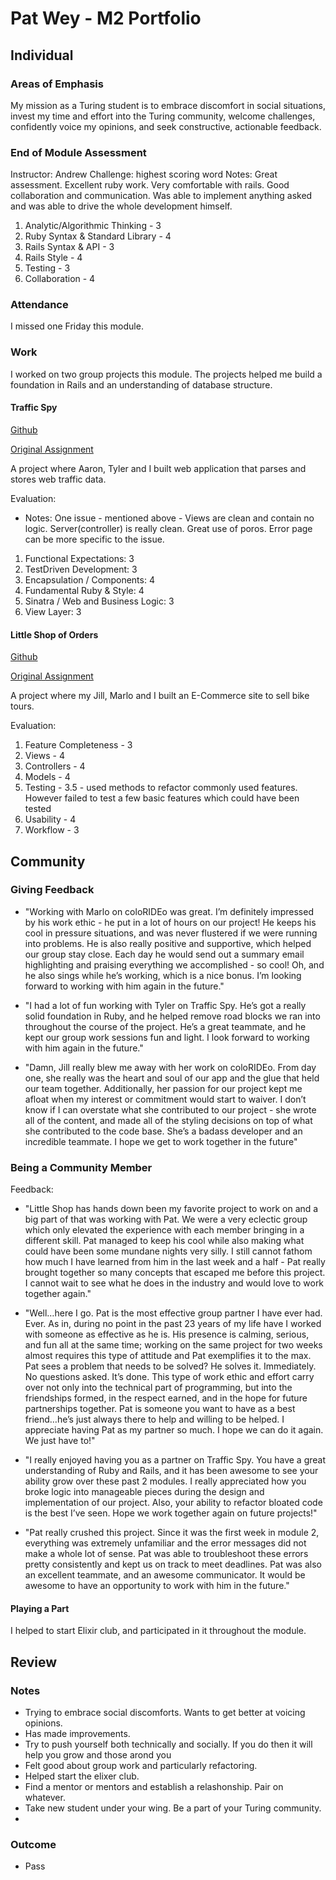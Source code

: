 # Pat Wey - M2 Portfolio

## Individual

### Areas of Emphasis

My mission as a Turing student is to embrace discomfort in social situations, invest my time and effort into the Turing community, welcome challenges, confidently voice my opinions, and seek constructive, actionable feedback.

### End of Module Assessment
Instructor: Andrew
Challenge: highest scoring word
Notes: Great assessment. Excellent ruby work. Very comfortable with rails. Good collaboration and communication. Was able to implement anything asked and was able to drive the whole development himself.

1. Analytic/Algorithmic Thinking - 3
2. Ruby Syntax & Standard Library - 4
3. Rails Syntax & API - 3
4. Rails Style - 4
5. Testing - 3
6. Collaboration - 4

### Attendance

I missed one Friday this module.

### Work

I worked on two group projects this module.  The projects helped me build a foundation in Rails and an understanding of database structure.

#### Traffic Spy

[Github](https://github.com/patwey/traffic-spy)

[Original Assignment](https://github.com/turingschool/curriculum/blob/master/source/projects/traffic_spy.markdown)

A project where Aaron, Tyler and I built web application that parses and stores web traffic data.

Evaluation:

* Notes:
  One issue - mentioned above - Views are clean and contain no logic. Server(controller) is really clean. Great use of poros. Error page can be more specific to the issue.

1. Functional Expectations: 3
2. TestDriven Development: 3
3. Encapsulation / Components: 4
4. Fundamental Ruby & Style: 4
5. Sinatra / Web and Business Logic: 3
6. View Layer: 3

#### Little Shop of Orders

[Github](https://github.com/marlomajor/colorideo)

[Original Assignment](https://github.com/turingschool/curriculum/blob/master/source/projects/little_shop.markdown)

A project where my Jill, Marlo and I built an E-Commerce site to sell bike tours.

Evaluation:

1. Feature Completeness - 3
2. Views - 4
3. Controllers - 4
4. Models - 4
5. Testing - 3.5 - used methods to refactor commonly used features. However failed to test a few basic features which could have been tested
6. Usability - 4
7. Workflow - 3

## Community

### Giving Feedback

* "Working with Marlo on coloRIDEo was great. I’m definitely impressed by his work ethic - he put in a lot of hours on our project!  He keeps his cool in pressure situations, and was never flustered if we were running into problems.  He is also really positive and supportive, which helped our group stay close.  Each day he would send out a summary email highlighting and praising everything we accomplished - so cool! Oh, and he also sings while he’s working, which is a nice bonus. I’m looking forward to working with him again in the future."

* "I had a lot of fun working with Tyler on Traffic Spy.  He’s got a really solid foundation in Ruby, and he helped remove road blocks we ran into throughout the course of the project.  He’s a great teammate, and he kept our group work sessions fun and light.  I look forward to working with him again in the future."

* "Damn, Jill really blew me away with her work on coloRIDEo. From day one, she really was the heart and soul of our app and the glue that held our team together.  Additionally, her passion for our project kept me afloat when my interest or commitment would start to waiver.    I don’t know if I can overstate what she contributed to our project - she wrote all of the content, and made all of the styling decisions on top of what she contributed to the code base. She’s a badass developer and an incredible teammate. I hope we get to work together in the future"

### Being a Community Member

Feedback:

* "Little Shop has hands down been my favorite project to work on and a big part of that was working with Pat.  We were a very eclectic group which only elevated the experience with each member bringing in a different skill.  Pat managed to keep his cool while also making what could have been some mundane nights very silly.  I still cannot fathom how much I have learned from him in the last week and a half - Pat really brought together so many concepts that escaped me before this project.  I cannot wait to see what he does in the industry and would love to work together again."

* "Well…here I go. Pat is the most effective group partner I have ever had. Ever. As in, during no point in the past 23 years of my life have I worked with someone as effective as he is. His presence is calming, serious, and fun all at the same time; working on the same project for two weeks almost requires this type of attitude and Pat exemplifies it to the max. Pat sees a problem that needs to be solved? He solves it. Immediately. No questions asked. It’s done. This type of work ethic and effort carry over not only into the technical part of programming, but into the friendships formed, in the respect earned, and in the hope for future partnerships together. Pat is someone you want to have as a best friend…he’s just always there to help and willing to be helped. I appreciate having Pat as my partner so much. I hope we can do it again. We just have to!"

* "I really enjoyed having you as a partner on Traffic Spy. You have a great understanding of Ruby and Rails, and it has been awesome to see your ability grow over these past 2 modules. I really appreciated how you broke logic into manageable pieces during the design and implementation of our project. Also, your ability to refactor bloated code is the best I’ve seen. Hope we work together again on future projects!"

* "Pat really crushed this project. Since it was the first week in module 2, everything was extremely unfamiliar and the error messages did not make a whole lot of sense. Pat was able to troubleshoot these errors pretty consistently and kept us on track to meet deadlines. Pat was also an excellent teammate, and an awesome communicator.  It would be awesome to have an opportunity to work with him in the future."

#### Playing a Part

I helped to start Elixir club, and participated in it throughout the module.

## Review

### Notes

* Trying to embrace social discomforts. Wants to get better at voicing opinions. 
* Has made improvements. 
* Try to push yourself both technically and socially. If you do then it will help you grow and those arond you
* Felt good about group work and particularly refactoring. 
* Helped start the elixer club.
* Find a mentor or mentors and establish a relashonship. Pair on whatever.
* Take new student under your wing. Be a part of your Turing community.
*


### Outcome

* Pass
